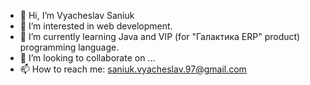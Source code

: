 - 👋 Hi, I’m Vyacheslav Saniuk
- 👀 I’m interested in web development.
- 🌱 I’m currently learning Java and VIP (for "Галактика ERP" product) programming language. 
- 💞️ I’m looking to collaborate on ...
- 📫 How to reach me: saniuk.vyacheslav.97@gmail.com

<!---
SlavaSaniuk/SlavaSaniuk is a ✨ special ✨ repository because its `README.md` (this file) appears on your GitHub profile.
You can click the Preview link to take a look at your changes.
--->

